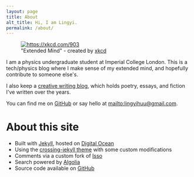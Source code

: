 ```yaml
---
layout: page
title: About
alt_title: Hi, I am Lingyi. 
permalink: /about/
---
```


<figure class="xkcd-embed">
    <a href="https://xkcd.com/903">
        <img src="{{ '/assets/img/extended_mind.png' | absolute_url }}" title="Wikipedia trivia: if you take any article, click on the first link in the article text not in parentheses or italics, and then repeat, you will eventually end up at &quot;Philosophy&quot;." alt="https://xkcd.com/903">
    </a>
    <figcaption>
        "Extended Mind" - created by <a href="http://xkcd.com">xkcd</a>
    </figcaption>
</figure>

I am a physics undergraduate student at Imperial College London. This is a tech/physics blog where I make sense of my extended mind, and hopefully contribute to someone else's. 

I also keep a [creative writing blog](https://writing.theconfused.me), which holds poetry, essays, and fiction I've written over the years. 

You can find me on [GitHub](https://github.com/lingxz/) or say hello at <mailto:lingyihuu@gmail.com>.

# About this site

- Built with [Jekyll](https://jekyllrb.com/), hosted on [Digital Ocean](https://www.digitalocean.com/)
- Using the [crossing-jekyll theme](https://github.com/barepants/crossing-jekyll) with some custom modifications
- Comments via a custom fork of [Isso](https://posativ.org/isso/)
- Search powered by [Algolia](https://www.algolia.com/)
- Source code available on [GitHub](https://github.com/lingxz/lingxz.github.io) 